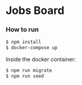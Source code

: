 # Jobs Board

### How to run

```sh
$ npm install
$ docker-compose up
```

Inside the docker container:

```sh
$ npm run migrate
$ npm run seed
```

